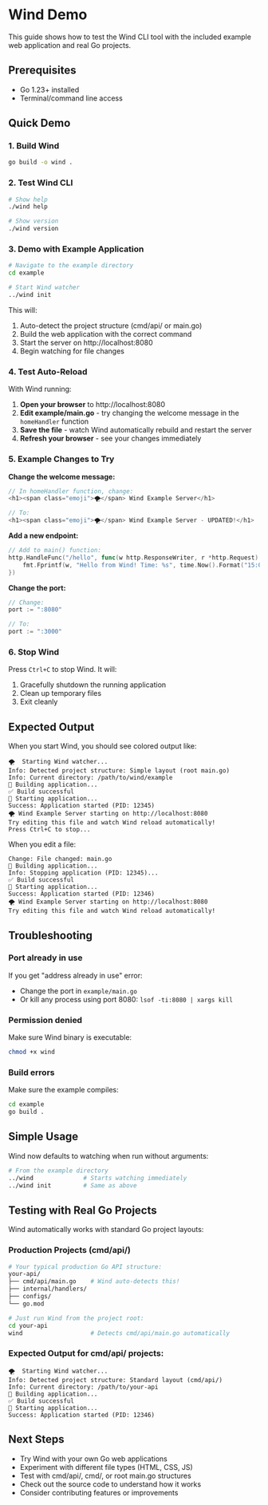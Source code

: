 # Wind Demo

This guide shows how to test the Wind CLI tool with the included example web application and real Go projects.

## Prerequisites

- Go 1.23+ installed
- Terminal/command line access

## Quick Demo

### 1. Build Wind

```bash
go build -o wind .
```

### 2. Test Wind CLI

```bash
# Show help
./wind help

# Show version
./wind version
```

### 3. Demo with Example Application

```bash
# Navigate to the example directory
cd example

# Start Wind watcher
../wind init
```

This will:

1. Auto-detect the project structure (cmd/api/ or main.go)
2. Build the web application with the correct command
3. Start the server on http://localhost:8080
4. Begin watching for file changes

### 4. Test Auto-Reload

With Wind running:

1. **Open your browser** to http://localhost:8080
2. **Edit example/main.go** - try changing the welcome message in the `homeHandler` function
3. **Save the file** - watch Wind automatically rebuild and restart the server
4. **Refresh your browser** - see your changes immediately

### 5. Example Changes to Try

**Change the welcome message:**

```go
// In homeHandler function, change:
<h1><span class="emoji">🌪️</span> Wind Example Server</h1>

// To:
<h1><span class="emoji">🌪️</span> Wind Example Server - UPDATED!</h1>
```

**Add a new endpoint:**

```go
// Add to main() function:
http.HandleFunc("/hello", func(w http.ResponseWriter, r *http.Request) {
    fmt.Fprintf(w, "Hello from Wind! Time: %s", time.Now().Format("15:04:05"))
})
```

**Change the port:**

```go
// Change:
port := ":8080"

// To:
port := ":3000"
```

### 6. Stop Wind

Press `Ctrl+C` to stop Wind. It will:

1. Gracefully shutdown the running application
2. Clean up temporary files
3. Exit cleanly

## Expected Output

When you start Wind, you should see colored output like:

```
🌪️  Starting Wind watcher...
Info: Detected project structure: Simple layout (root main.go)
Info: Current directory: /path/to/wind/example
🔨 Building application...
✅ Build successful
🚀 Starting application...
Success: Application started (PID: 12345)
🌪️ Wind Example Server starting on http://localhost:8080
Try editing this file and watch Wind reload automatically!
Press Ctrl+C to stop...
```

When you edit a file:

```
Change: File changed: main.go
🔨 Building application...
Info: Stopping application (PID: 12345)...
✅ Build successful
🚀 Starting application...
Success: Application started (PID: 12346)
🌪️ Wind Example Server starting on http://localhost:8080
Try editing this file and watch Wind reload automatically!
```

## Troubleshooting

### Port already in use

If you get "address already in use" error:

- Change the port in `example/main.go`
- Or kill any process using port 8080: `lsof -ti:8080 | xargs kill`

### Permission denied

Make sure Wind binary is executable:

```bash
chmod +x wind
```

### Build errors

Make sure the example compiles:

```bash
cd example
go build .
```

## Simple Usage

Wind now defaults to watching when run without arguments:

```bash
# From the example directory
../wind              # Starts watching immediately
../wind init         # Same as above
```

## Testing with Real Go Projects

Wind automatically works with standard Go project layouts:

### Production Projects (cmd/api/)

```bash
# Your typical production Go API structure:
your-api/
├── cmd/api/main.go    # Wind auto-detects this!
├── internal/handlers/
├── configs/
└── go.mod

# Just run Wind from the project root:
cd your-api
wind                   # Detects cmd/api/main.go automatically
```

### Expected Output for cmd/api/ projects:

```
🌪️  Starting Wind watcher...
Info: Detected project structure: Standard layout (cmd/api/)
Info: Current directory: /path/to/your-api
🔨 Building application...
✅ Build successful
🚀 Starting application...
Success: Application started (PID: 12346)
```

## Next Steps

- Try Wind with your own Go web applications
- Experiment with different file types (HTML, CSS, JS)
- Test with cmd/api/, cmd/, or root main.go structures
- Check out the source code to understand how it works
- Consider contributing features or improvements
